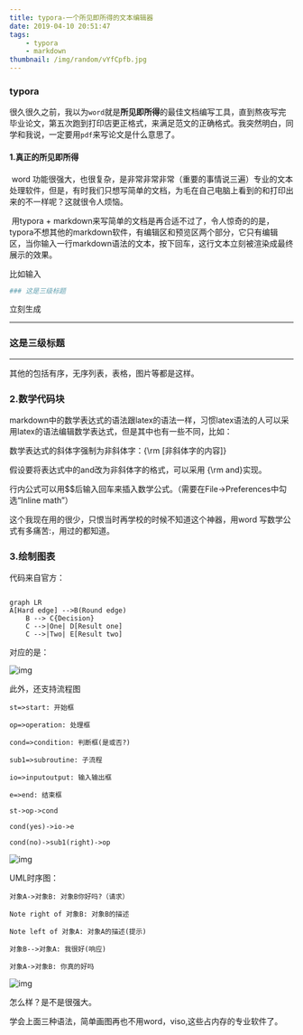 ```yaml
---
title: typora-一个所见即所得的文本编辑器
date: 2019-04-10 20:51:47
tags:
    - typora
    - markdown
thumbnail: /img/random/vYfCpfb.jpg
---
```


### typora

​	很久很久之前，我以为`word`就是**所见即所得**的最佳文档编写工具，直到熬夜写完毕业论文，第五次跑到打印店更正格式，来满足范文的正确格式。我突然明白，同学和我说，一定要用`pdf`来写论文是什么意思了。

#### 1.真正的所见即所得



​	word 功能很强大，也很复杂，是非常非常非常（重要的事情说三遍）专业的文本处理软件，但是，有时我们只想写简单的文档，为毛在自己电脑上看到的和打印出来的不一样呢？这就很令人烦恼。

​	用typora + markdown来写简单的文档是再合适不过了，令人惊奇的的是，typora不想其他的markdown软件，有编辑区和预览区两个部分，它只有编辑区，当你输入一行markdown语法的文本，按下回车，这行文本立刻被渲染成最终展示的效果。

比如输入  

```sh
### 这是三级标题
```

立刻生成

------



### 这是三级标题

------



其他的包括有序，无序列表，表格，图片等都是这样。



### 2.数学代码块

​	markdown中的数学表达式的语法跟latex的语法一样，习惯latex语法的人可以采用latex的语法编辑数学表达式，但是其中也有一些不同，比如：

数学表达式的斜体字强制为非斜体字：{\rm [非斜体字的内容]}

假设要将表达式中的and改为非斜体字的格式，可以采用 {\rm and}实现。

行内公式可以用$$后输入回车来插入数学公式。（需要在File->Preferences中勾选“Inline math”）

这个我现在用的很少，只恨当时再学校的时候不知道这个神器，用word 写数学公式有多痛苦:，用过的都知道。

### 3.绘制图表

代码来自官方：

```shell

graph LR
A[Hard edge] -->B(Round edge)
    B --> C{Decision}
    C -->|One| D[Result one]
    C -->|Two| E[Result two]

```

对应的是：

![img](https://wx4.sinaimg.cn/mw1024/bca3c023gy1g1xv6mmn64j20wm07sjrb.jpg)

此外，还支持流程图

```shell
st=>start: 开始框

op=>operation: 处理框

cond=>condition: 判断框(是或否?)

sub1=>subroutine: 子流程

io=>inputoutput: 输入输出框

e=>end: 结束框

st->op->cond

cond(yes)->io->e

cond(no)->sub1(right)->op
```

![img](https://wx3.sinaimg.cn/mw1024/bca3c023gy1g1xv6mhti3j20wn0hrjrk.jpg)

UML时序图：

```/shell
对象A->对象B: 对象B你好吗?（请求）

Note right of 对象B: 对象B的描述

Note left of 对象A: 对象A的描述(提示)

对象B-->对象A: 我很好(响应)

对象A->对象B: 你真的好吗
```



![img](https://wx1.sinaimg.cn/mw1024/bca3c023gy1g1xv6mhnjkj20wk0b60ss.jpg)



怎么样？是不是很强大。



学会上面三种语法，简单画图再也不用word，viso,这些占内存的专业软件了。

